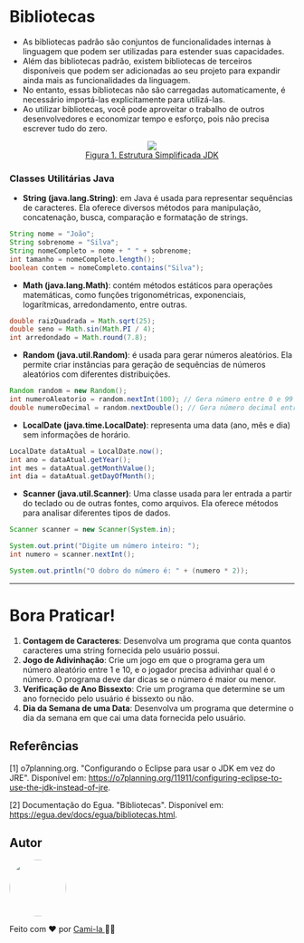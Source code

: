 # Bibliotecas

- As bibliotecas padrão são conjuntos de funcionalidades internas à linguagem que podem ser utilizadas para estender suas capacidades. 
- Além das bibliotecas padrão, existem bibliotecas de terceiros disponíveis que podem ser adicionadas ao seu projeto para expandir ainda mais as funcionalidades da linguagem.
- No entanto, essas bibliotecas não são carregadas automaticamente, é necessário importá-las explicitamente para utilizá-las.
- Ao utilizar bibliotecas, você pode aproveitar o trabalho de outros desenvolvedores e economizar tempo e esforço, pois não precisa escrever tudo do zero. 

<p align="center">
<img src="https://s1.o7planning.com/en/11911/images/20477133.png" /><br>
<a href="https://o7planning.org/11911/configuring-eclipse-to-use-the-jdk-instead-of-jre">Figura 1. Estrutura Simplificada JDK</a></p>


### Classes Utilitárias Java

- **String (java.lang.String)**: em Java é usada para representar sequências de caracteres. Ela oferece diversos métodos para manipulação, concatenação, busca, comparação e formatação de strings.

```java
String nome = "João";
String sobrenome = "Silva";
String nomeCompleto = nome + " " + sobrenome;
int tamanho = nomeCompleto.length();
boolean contem = nomeCompleto.contains("Silva");
```

- **Math (java.lang.Math)**: contém métodos estáticos para operações matemáticas, como funções trigonométricas, exponenciais, logarítmicas, arredondamento, entre outras.

```java
double raizQuadrada = Math.sqrt(25);
double seno = Math.sin(Math.PI / 4);
int arredondado = Math.round(7.8);
```

- **Random (java.util.Random)**: é usada para gerar números aleatórios. Ela permite criar instâncias para geração de sequências de números aleatórios com diferentes distribuições.

```java
Random random = new Random();
int numeroAleatorio = random.nextInt(100); // Gera número entre 0 e 99
double numeroDecimal = random.nextDouble(); // Gera número decimal entre 0.0 e 1.0
```

- **LocalDate (java.time.LocalDate)**: representa uma data (ano, mês e dia) sem informações de horário.

```java
LocalDate dataAtual = LocalDate.now();
int ano = dataAtual.getYear();
int mes = dataAtual.getMonthValue();
int dia = dataAtual.getDayOfMonth();
```

- **Scanner (java.util.Scanner)**: Uma classe usada para ler entrada a partir do teclado ou de outras fontes, como arquivos. Ela oferece métodos para analisar diferentes tipos de dados.

```java
Scanner scanner = new Scanner(System.in);

System.out.print("Digite um número inteiro: ");
int numero = scanner.nextInt();

System.out.println("O dobro do número é: " + (numero * 2));
```

----

# Bora Praticar!

1. **Contagem de Caracteres**: Desenvolva um programa que conta quantos caracteres uma string fornecida pelo usuário possui.
2. **Jogo de Adivinhação**: Crie um jogo em que o programa gera um número aleatório entre 1 e 10, e o jogador precisa adivinhar qual é o número. O programa deve dar dicas se o número é maior ou menor. 
3. **Verificação de Ano Bissexto**: Crie um programa que determine se um ano fornecido pelo usuário é bissexto ou não.
4. **Dia da Semana de uma Data**: Desenvolva um programa que determine o dia da semana em que cai uma data fornecida pelo usuário.

## Referências

[1] o7planning.org. "Configurando o Eclipse para usar o JDK em vez do JRE". Disponível em: https://o7planning.org/11911/configuring-eclipse-to-use-the-jdk-instead-of-jre.

[2] Documentação do Egua. "Bibliotecas". Disponível em: https://egua.dev/docs/egua/bibliotecas.html.


## Autor

<a href="https://www.linkedin.com/in/cami-la/">
 <img style="border-radius: 50%;" src="https://avatars.githubusercontent.com/u/64323124?v=4" width="100px;" alt=""/></a>
<br>

Feito com ❤️ por <a href="https://www.instagram.com/camimi_la/" title="Instagram">Cami-la </a> 👋🏽 